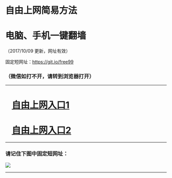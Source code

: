﻿# 自由上网简易方法

# 电脑、手机一键翻墙

（2017/10/09 更新，网址有效）

固定短网址：https://git.io/free99

### （微信如打不开，请转到浏览器打开）


***





# &nbsp;&nbsp; <a href="http://ft467511217.fwq-tz-1001.info/fwqtz01.html?t=10090017276 " target="_blank">自由上网入口1</a>
# &nbsp;&nbsp; <a href="http://ft188046553.fwq-tz-1002.info/fwqtz02.html?t=100900118785 " target="_blank">自由上网入口2</a>
***

### 请记住下图中固定短网址：

<img src="https://s3-us-west-2.amazonaws.com/fwq-1001/yjfq-20170905okok.png" /> 


***

